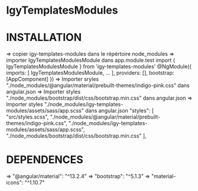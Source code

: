 # IgyTemplatesModules

# INSTALLATION

=> copier igy-templates-modules dans le répértoire node_modules
=> importer IgyTemplatesModulesModule dans app.module.test
import { IgyTemplatesModulesModule } from 'igy-templates-modules'
@NgModule({
imports: [
IgyTemplatesModulesModule,
...
],
providers: [],
bootstrap: [AppComponent]
})
=> Importer sryles "./node_modules/@angular/material/prebuilt-themes/indigo-pink.css" dans angular.json
=> Importer styles "./node_modules/bootstrap/dist/css/bootstrap.min.css" dans angular.json
=> Importer styles "./node_modules/igy-templates-modules/assets/sass/app.scss" dans angular.json
"styles": [
"src/styles.scss",
"./node_modules/@angular/material/prebuilt-themes/indigo-pink.css",
"./node_modules/igy-templates-modules/assets/sass/app.scss",
"./node_modules/bootstrap/dist/css/bootstrap.min.css"
],

# DEPENDENCES

=> "@angular/material": "^13.2.4"
=> "bootstrap": "^5.1.3"
=> "material-icons": "^1.10.7"
